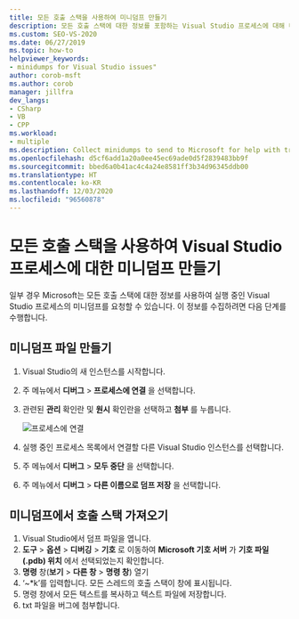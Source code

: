 ```yaml
---
title: 모든 호출 스택을 사용하여 미니덤프 만들기
description: 모든 호출 스택에 대한 정보를 포함하는 Visual Studio 프로세스에 대해 미니덤프를 만드는 방법을 알아봅니다.
ms.custom: SEO-VS-2020
ms.date: 06/27/2019
ms.topic: how-to
helpviewer_keywords:
- minidumps for Visual Studio issues"
author: corob-msft
ms.author: corob
manager: jillfra
dev_langs:
- CSharp
- VB
- CPP
ms.workload:
- multiple
ms.description: Collect minidumps to send to Microsoft for help with troubleshooting issues with Visual Studio
ms.openlocfilehash: d5cf6add1a20a0ee45ec69ade0d5f2839483bb9f
ms.sourcegitcommit: bbed6a0b41ac4c4a24e8581ff3b34d96345ddb00
ms.translationtype: HT
ms.contentlocale: ko-KR
ms.lasthandoff: 12/03/2020
ms.locfileid: "96560878"
---
```

# <a name="create-minidumps-for-a-visual-studio-process-with-all-call-stacks"></a>모든 호출 스택을 사용하여 Visual Studio 프로세스에 대한 미니덤프 만들기

일부 경우 Microsoft는 모든 호출 스택에 대한 정보를 사용하여 실행 중인 Visual Studio 프로세스의 미니덤프를 요청할 수 있습니다. 이 정보를 수집하려면 다음 단계를 수행합니다.

## <a name="create-the-minidump-file"></a>미니덤프 파일 만들기

1. Visual Studio의 새 인스턴스를 시작합니다.
1. 주 메뉴에서 **디버그** > **프로세스에 연결** 을 선택합니다.
1. 관련된 **관리** 확인란 및 **원시** 확인란을 선택하고 **첨부** 를 누릅니다.

   ![프로세스에 연결](../ide/media/attach-to-process.png)

1. 실행 중인 프로세스 목록에서 연결할 다른 Visual Studio 인스턴스를 선택합니다.
1. 주 메뉴에서 **디버그** > **모두 중단** 을 선택합니다.
1. 주 메뉴에서 **디버그** > **다른 이름으로 덤프 저장** 을 선택합니다.

## <a name="get-the-call-stacks-from-the-minidump"></a>미니덤프에서 호출 스택 가져오기

1. Visual Studio에서 덤프 파일을 엽니다.
1. **도구** > **옵션** > **디버깅** > **기호** 로 이동하여 **Microsoft 기호 서버** 가 **기호 파일(.pdb) 위치** 에서 선택되었는지 확인합니다.
1. **명령** 창(**보기** > **다른 창** > **명령 창**) 열기
1. ‘~*k’를 입력합니다. 모든 스레드의 호출 스택이 창에 표시됩니다.
1. 명령 창에서 모든 텍스트를 복사하고 텍스트 파일에 저장합니다.
1. txt 파일을 버그에 첨부합니다.

